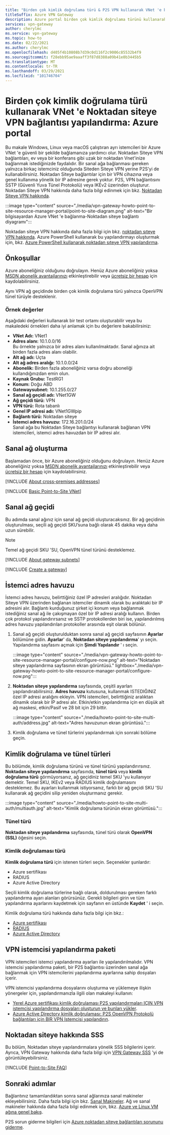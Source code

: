 ```yaml
---
title: "Birden çok kimlik doğrulama türü & P2S VPN kullanarak VNet 'e bağlanma: Portal"
titleSuffix: Azure VPN Gateway
description: Azure portal birden çok kimlik doğrulama türünü kullanarak P2S aracılığıyla VNet 'e bağlanın.
services: vpn-gateway
author: cherylmc
ms.service: vpn-gateway
ms.topic: how-to
ms.date: 02/22/2021
ms.author: cherylmc
ms.openlocfilehash: d405f4b10808b7d39c0d116f2c9006c85532b4f9
ms.sourcegitcommit: f28ebb95ae9aaaff3f87d8388a09b41e0b3445b5
ms.translationtype: MT
ms.contentlocale: tr-TR
ms.lasthandoff: 03/29/2021
ms.locfileid: "101746704"
---
```

# <a name="configure-a-point-to-site-vpn-connection-to-a-vnet-using-multiple-authentication-types-azure-portal"></a>Birden çok kimlik doğrulama türü kullanarak VNet 'e Noktadan siteye VPN bağlantısı yapılandırma: Azure portal

Bu makale Windows, Linux veya macOS çalıştıran ayrı istemcileri bir Azure VNet 'e güvenli bir şekilde bağlamanıza yardımcı olur. Noktadan Siteye VPN bağlantıları, ev veya bir konferans gibi uzak bir noktadan Vnet'inize bağlanmak istediğinizde faydalıdır. Bir sanal ağa bağlanması gereken yalnızca birkaç istemciniz olduğunda Siteden Siteye VPN yerine P2S’yi de kullanabilirsiniz. Noktadan Siteye bağlantılar için bir VPN cihazına veya genel kullanıma yönelik bir IP adresine gerek yoktur. P2S, VPN bağlantısını SSTP (Güvenli Yuva Tünel Protokolü) veya IKEv2 üzerinden oluşturur. Noktadan Siteye VPN hakkında daha fazla bilgi edinmek için bkz. [Noktadan Siteye VPN hakkında](point-to-site-about.md).

:::image type="content" source="./media/vpn-gateway-howto-point-to-site-resource-manager-portal/point-to-site-diagram.png" alt-text="Bir bilgisayardan Azure VNet 'e bağlanma-Noktadan siteye bağlantı diyagramı":::

Noktadan siteye VPN hakkında daha fazla bilgi için bkz. [noktadan sıteye VPN hakkında](point-to-site-about.md). Azure PowerShell kullanarak bu yapılandırmayı oluşturmak için, bkz. [Azure PowerShell kullanarak noktadan sıteye VPN yapılandırma](vpn-gateway-howto-point-to-site-rm-ps.md).

## <a name="prerequisites"></a>Önkoşullar

Azure aboneliğiniz olduğunu doğrulayın. Henüz Azure aboneliğiniz yoksa [MSDN abonelik avantajlarınızı](https://azure.microsoft.com/pricing/member-offers/msdn-benefits-details) etkinleştirebilir veya [ücretsiz bir hesap](https://azure.microsoft.com/pricing/free-trial) için kaydolabilirsiniz.

Aynı VPN ağ geçidinde birden çok kimlik doğrulama türü yalnızca OpenVPN tünel türüyle desteklenir.

### <a name="example-values"></a><a name="example"></a>Örnek değerler

Aşağıdaki değerleri kullanarak bir test ortamı oluşturabilir veya bu makaledeki örnekleri daha iyi anlamak için bu değerlere bakabilirsiniz:

* **VNet Adı:** VNet1
* **Adres alanı:** 10.1.0.0/16<br>Bu örnekte yalnızca bir adres alanı kullanılmaktadır. Sanal ağınıza ait birden fazla adres alanı olabilir.
* **Alt ağ adı:** Uçta
* **Alt ağ adres aralığı:** 10.1.0.0/24
* **Abonelik:** Birden fazla aboneliğiniz varsa doğru aboneliği kullandığınızdan emin olun.
* **Kaynak Grubu:** TestRG1
* **Konum:** Doğu ABD
* **Gatewaysubnet:** 10.1.255.0/27<br>
* **Sanal ağ geçidi adı:** VNet1GW
* **Ağ geçidi türü:** VPN
* **VPN türü:** Rota tabanlı
* **Genel IP adresi adı:** VNet1GWpip
* **Bağlantı türü:** Noktadan siteye
* **İstemci adres havuzu:** 172.16.201.0/24<br>Sanal ağa bu Noktadan Siteye bağlantıyı kullanarak bağlanan VPN istemcileri, istemci adres havuzdan bir IP adresi alır.

## <a name="create-a-virtual-network"></a><a name="createvnet"></a>Sanal ağ oluşturma

Başlamadan önce, bir Azure aboneliğiniz olduğunu doğrulayın. Henüz Azure aboneliğiniz yoksa [MSDN abonelik avantajlarınızı](https://azure.microsoft.com/pricing/member-offers/msdn-benefits-details) etkinleştirebilir veya [ücretsiz bir hesap](https://azure.microsoft.com/pricing/free-trial) için kaydolabilirsiniz.

[!INCLUDE [About cross-premises addresses](../../includes/vpn-gateway-cross-premises.md)]

[!INCLUDE [Basic Point-to-Site VNet](../../includes/vpn-gateway-basic-vnet-rm-portal-include.md)]

## <a name="virtual-network-gateway"></a><a name="creategw"></a>Sanal ağ geçidi

Bu adımda sanal ağınız için sanal ağ geçidi oluşturacaksınız. Bir ağ geçidinin oluşturulması, seçili ağ geçidi SKU’suna bağlı olarak 45 dakika veya daha uzun sürebilir.

>[!NOTE]
>Temel ağ geçidi SKU 'SU, OpenVPN tünel türünü desteklemez.
>

[!INCLUDE [About gateway subnets](../../includes/vpn-gateway-about-gwsubnet-portal-include.md)]

[!INCLUDE [Create a gateway](../../includes/vpn-gateway-add-gw-rm-portal-include.md)]

## <a name="client-address-pool"></a><a name="addresspool"></a>İstemci adres havuzu

İstemci adres havuzu, belirttiğiniz özel IP adresleri aralığıdır. Noktadan Siteye VPN üzerinden bağlanan istemciler dinamik olarak bu aralıktaki bir IP adresini alır. Bağlantı kurduğunuz şirket içi konum veya bağlanmak istediğiniz sanal ağ ile çakışmayan özel bir IP adresi aralığı kullanın. Birden çok protokol yapılandırırsanız ve SSTP protokollerden biri ise, yapılandırılmış adres havuzu yapılandırılan protokoller arasında eşit olarak bölünür.

1. Sanal ağ geçidi oluşturulduktan sonra sanal ağ geçidi sayfasının **Ayarlar** bölümüne gidin. **Ayarlar**' da, **Noktadan siteye yapılandırma**' yı seçin. Yapılandırma sayfasını açmak için **Şimdi Yapılandır** ' ı seçin.

   :::image type="content" source="./media/vpn-gateway-howto-point-to-site-resource-manager-portal/configure-now.png" alt-text="Noktadan siteye yapılandırma sayfasının ekran görüntüsü." lightbox="./media/vpn-gateway-howto-point-to-site-resource-manager-portal/configure-now.png":::
1. **Noktadan siteye yapılandırma** sayfasında, çeşitli ayarları yapılandırabilirsiniz. **Adres havuzu** kutusuna, kullanmak ISTEDIĞINIZ özel IP adresi aralığını ekleyin. VPN istemcileri, belirttiğiniz aralıktan dinamik olarak bir IP adresi alır. Etkin/etkin yapılandırma için en düşük alt ağ maskesi, etkin/Pasif ve 28 bit için 29 bittir.

   :::image type="content" source="./media/howto-point-to-site-multi-auth/address.jpg" alt-text="Adres havuzunun ekran görüntüsü.":::

1. Kimlik doğrulama ve tünel türlerini yapılandırmak için sonraki bölüme geçin.

## <a name="authentication-and-tunnel-types"></a><a name="type"></a>Kimlik doğrulama ve tünel türleri

Bu bölümde, kimlik doğrulama türünü ve tünel türünü yapılandırırsınız. **Noktadan siteye yapılandırma** sayfasında, **tünel türü** veya **kimlik doğrulama türü** görmüyorsanız, ağ geçidiniz temel SKU 'yu kullanıyor demektir. Temel SKU, IKEv2 veya RADIUS kimlik doğrulamasını desteklemez. Bu ayarları kullanmak istiyorsanız, farklı bir ağ geçidi SKU 'SU kullanarak ağ geçidini silip yeniden oluşturmanız gerekir.

   :::image type="content" source="./media/howto-point-to-site-multi-auth/multiauth.jpg" alt-text="Kimlik doğrulama türünün ekran görüntüsü.":::

### <a name="tunnel-type"></a><a name="tunneltype"></a>Tünel türü

**Noktadan siteye yapılandırma** sayfasında, tünel türü olarak **OpenVPN (SSL)** öğesini seçin.

### <a name="authentication-type"></a><a name="authenticationtype"></a>Kimlik doğrulaması türü

**Kimlik doğrulama türü** için istenen türleri seçin. Seçenekler şunlardır:

* Azure sertifikası
* RADIUS
* Azure Active Directory

Seçili kimlik doğrulama türlerine bağlı olarak, doldurulması gereken farklı yapılandırma ayarı alanları görürsünüz. Gerekli bilgileri girin ve tüm yapılandırma ayarlarını kaydetmek için sayfanın en üstünde **Kaydet** ' i seçin.

Kimlik doğrulama türü hakkında daha fazla bilgi için bkz.:

* [Azure sertifikası](vpn-gateway-howto-point-to-site-resource-manager-portal.md#type)
* [RADIUS](point-to-site-how-to-radius-ps.md)
* [Azure Active Directory](openvpn-azure-ad-tenant.md)

## <a name="vpn-client-configuration-package"></a><a name="clientconfig"></a>VPN istemcisi yapılandırma paketi

VPN istemcileri istemci yapılandırma ayarları ile yapılandırılmalıdır. VPN istemcisi yapılandırma paketi, bir P2S bağlantısı üzerinden sanal ağa bağlanmak için VPN istemcilerini yapılandırma ayarlarına sahip dosyaları içerir.

VPN istemcisi yapılandırma dosyalarını oluşturma ve yüklemeye ilişkin yönergeler için, yapılandırmanızla ilgili olan makaleyi kullanın:

* [Yerel Azure sertifikası kimlik doğrulaması P2S yapılandırmaları IÇIN VPN istemcisi yapılandırma dosyaları oluşturun ve bunları yükler](point-to-site-vpn-client-configuration-azure-cert.md).
* [Azure Active Directory kimlik doğrulaması: P2S OpenVPN Protokolü bağlantıları için BIR VPN Istemcisi yapılandırın](openvpn-azure-ad-client.md).

## <a name="point-to-site-faq"></a><a name="faq"></a>Noktadan siteye hakkında SSS

Bu bölüm, Noktadan siteye yapılandırmalara yönelik SSS bilgilerini içerir. Ayrıca, VPN Gateway hakkında daha fazla bilgi için [VPN Gateway SSS](vpn-gateway-vpn-faq.md) 'yi de görüntüleyebilirsiniz.

[!INCLUDE [Point-to-Site FAQ](../../includes/vpn-gateway-faq-p2s-azurecert-include.md)]

## <a name="next-steps"></a>Sonraki adımlar

Bağlantınız tamamlandıktan sonra sanal ağlarınıza sanal makineler ekleyebilirsiniz. Daha fazla bilgi için bkz. [Sanal Makineler](../index.yml). Ağ ve sanal makineler hakkında daha fazla bilgi edinmek için, bkz. [Azure ve Linux VM ağına genel bakış](../virtual-machines/network-overview.md).

P2S sorun giderme bilgileri için [Azure noktadan siteye bağlantıları sorununu giderme](vpn-gateway-troubleshoot-vpn-point-to-site-connection-problems.md).

